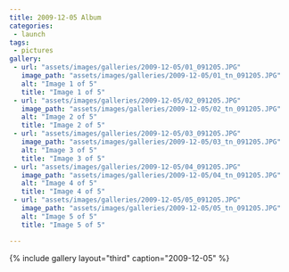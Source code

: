 ```yaml
---
title: 2009-12-05 Album
categories:
 - launch
tags:
 - pictures
gallery:
 - url: "assets/images/galleries/2009-12-05/01_091205.JPG"
   image_path: "assets/images/galleries/2009-12-05/01_tn_091205.JPG"
   alt: "Image 1 of 5"
   title: "Image 1 of 5"
 - url: "assets/images/galleries/2009-12-05/02_091205.JPG"
   image_path: "assets/images/galleries/2009-12-05/02_tn_091205.JPG"
   alt: "Image 2 of 5"
   title: "Image 2 of 5"
 - url: "assets/images/galleries/2009-12-05/03_091205.JPG"
   image_path: "assets/images/galleries/2009-12-05/03_tn_091205.JPG"
   alt: "Image 3 of 5"
   title: "Image 3 of 5"
 - url: "assets/images/galleries/2009-12-05/04_091205.JPG"
   image_path: "assets/images/galleries/2009-12-05/04_tn_091205.JPG"
   alt: "Image 4 of 5"
   title: "Image 4 of 5"
 - url: "assets/images/galleries/2009-12-05/05_091205.JPG"
   image_path: "assets/images/galleries/2009-12-05/05_tn_091205.JPG"
   alt: "Image 5 of 5"
   title: "Image 5 of 5"

---
```


{% include gallery layout="third" caption="2009-12-05" %}
